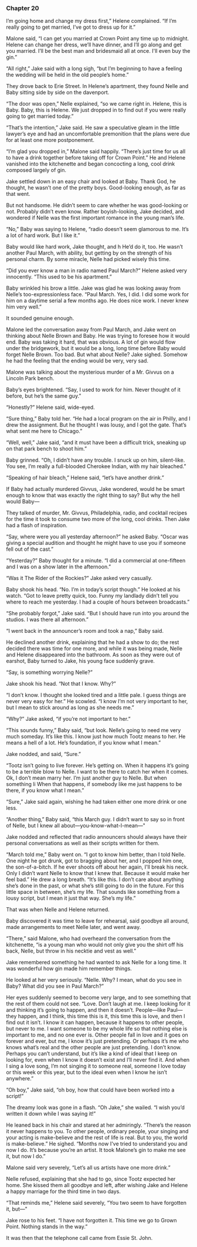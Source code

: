 ### Chapter 20

I’m going home and change my dress first,” Helene complained. “If I’m really going to get married, I’ve got to dress up for it.”

Malone said, “I can get you married at Crown Point any time up to midnight. Helene can change her dress, we’ll have dinner, and I’ll go along and get you married. I’ll be the best man and bridesmaid all at once. I'll even buy the gin.”

“All right,” Jake said with a long sigh, “but I’m beginning to have a feeling the wedding will be held in the old people’s home.”

They drove back to Erie Street. In Helene’s apartment, they found Nelle and Baby sitting side by side on the davenport.

“The door was open,” Nelle explained, “so we came right in. Helene, this is Baby. Baby, this is Helene. We just dropped in to find out if you were really going to get married today.”

“That’s the intention,” Jake said. He saw a speculative gleam in the little lawyer’s eye and had an uncomfortable premonition that the plans were due for at least one more postponement.

“I’m glad you dropped in,” Malone said happily. “There’s just time for us all to have a drink together before taking off for Crown Point.” He and Helene vanished into the kitchenette and began concocting a long, cool drink composed largely of gin.

Jake settled down in an easy chair and looked at Baby. Thank God, he thought, he wasn’t one of the pretty boys. Good-looking enough, as far as that went.

But not handsome. He didn’t seem to care whether he was good-looking or not. Probably didn’t even know. Rather boyish-looking, Jake decided, and wondered if Nelle was the first important romance in the young man’s life.

“No,” Baby was saying to Helene, “radio doesn’t seem glamorous to me. It’s a lot of hard work. But I like it.”

Baby would like hard work, Jake thought, and h
He’d do it, too. He wasn’t another Paul March, with ability, but getting by on the strength of his personal charm. By some miracle, Nelle had picked wisely this time.

“Did you ever know a man in radio named Paul March?” Helene asked very innocently. “This used to be his apartment.”

Baby wrinkled his brow a little. Jake was glad he was looking away from Nelle’s too-expressionless face. “Paul March. Yes, I did. I did some work for him on a daytime serial a few months ago. He does nice work. I never knew him very well.”

It sounded genuine enough.

Malone led the conversation away from Paul March, and Jake went on thinking about Nelle Brown and Baby. He was trying to foresee how it would end. Baby was taking it hard, that was obvious. A lot of gin would flow under the bridgework, but it would be a long, long time before Baby would forget Nelle Brown. Too bad. But what about Nelle? Jake sighed. Somehow he had the feeling that the ending would be very, very sad.

Malone was talking about the mysterious murder of a Mr. Givvus on a Lincoln Park bench.

Baby’s eyes brightened. “Say, I used to work for him. Never thought of it before, but he’s the same guy.”

“Honestly?” Helene said, wide-eyed.

“Sure thing,” Baby told her. “He had a local program on the air in Philly, and I drew the assignment. But he thought I was lousy, and I got the gate. That’s what sent me here to Chicago.”

“Well, well,” Jake said, “and it must have been a difficult trick, sneaking up on that park bench to shoot him.”

Baby grinned. “Oh, I didn’t have any trouble. I snuck up on him, silent-like. You see, I’m really a full-blooded Cherokee Indian, with my hair bleached.”

“Speaking of hair bleach,” Helene said, “let’s have another drink.”

If Baby had actually murdered Givvus, Jake wondered, would he be smart enough to know that was exactly the right thing to say? But why the hell would Baby—

They talked of murder, Mr. Givvus, Philadelphia, radio, and cocktail recipes for the time it took to consume two more of the long, cool drinks. Then Jake had a flash of inspiration.

“Say, where were you all yesterday afternoon?” he asked Baby. “Oscar was giving a special audition and thought he might have to use you if someone fell out of the cast.”

“Yesterday?” Baby thought for a minute. “I did a commercial at one-fifteen and I was on a show later in the afternoon.”

“Was it The Rider of the Rockies?” Jake asked very casually.

Baby shook his head. “No. I’m in today’s script though.” He looked at his watch. “Got to leave pretty quick, too. Funny my landlady didn’t tell you where to reach me yesterday. I had a couple of hours between broadcasts.”

“She probably forgot,” Jake said. “But I should have run into you around the studios. I was there all afternoon.”

“I went back in the announcer’s room and took a nap,” Baby said.

He declined another drink, explaining that he had a show to do; the rest decided there was time for one more, and while it was being made, Nelle and Helene disappeared into the bathroom. As soon as they were out of earshot, Baby turned to Jake, his young face suddenly grave.

“Say, is something worrying Nelle?”

Jake shook his head. “Not that I know. Why?”

“I don’t know. I thought she looked tired and a little pale. I guess things are never very easy for her.” He scowled. “I know I’m not very important to her, but I mean to stick around as long as she needs me.”

“Why?” Jake asked, “if you’re not important to her.”

“This sounds funny,” Baby said, “but look. Nelle’s going to need me very much someday. It’s like this. I know just how much Tootz means to her. He means a hell of a lot. He’s foundation, if you know what I mean.”

Jake nodded, and said, “Sure.”

“Tootz isn’t going to live forever. He’s getting on. When it happens it’s going to be a terrible blow to Nelle. I want to be there to catch her when it comes. Ok, I don’t mean marry her. I’m just another guy to Nelle. But when something li
When that happens, if somebody like me just happens to be there, if you know what I mean.”

“Sure,” Jake said again, wishing he had taken either one more drink or one less.

“Another thing,” Baby said, “this March guy. I didn’t want to say so in front of Nelle, but I knew all about—you-know-what-I-mean—"

Jake nodded and reflected that radio announcers should always have their personal conversations as well as their scripts written for them.

“March told me,” Baby went on. “I got to know him better, than I told Nelle. One night he got drunk, got to bragging about her, and I popped him one, the son-of-a-bitch. If he ever shoots off about her again, I'll break his neck. Only I didn’t want Nelle to know that I knew that. Because it would make her feel bad.” He drew a long breath. “It’s like this. I don’t care about anything she’s done in the past, or what she’s still going to do in the future. For this little space in between, she’s my life. That sounds like something from a lousy script, but I mean it just that way. She’s my life.”

That was when Nelle and Helene returned.

Baby discovered it was time to leave for rehearsal, said goodbye all around, made arrangements to meet Nelle later, and went away.

“There,” said Malone, who had overheard the conversation from the kitchenette, “is a young man who would not only give you the shirt off his back, Nelle, but throw in his necktie and vest as well.”

Jake remembered something he had wanted to ask Nelle for a long time. It was wonderful how gin made him remember things.

He looked at her very seriously. “Nelle. Why? I mean, what do you see in Baby? What did you see in Paul March?”

Her eyes suddenly seemed to become very large, and to see something that the rest of them could not see. “Love. Don’t laugh at me. I keep looking for it and thinking it’s going to happen, and then it doesn’t. People—like Paul—they happen, and I think, this time this is it, this time this is love, and then I find out it isn’t. I know it can happen, because it happens to other people, but never to me. I want someone to be my whole life so that nothing else is important to me, and no one ever is. Other people fall in love and it goes on forever and ever, but me, I know it’s just pretending. Or perhaps it’s me who knows what’s real and the other people are just pretending. I don’t know. Perhaps you can’t understand, but it’s like a kind of ideal that I keep on looking for, even when I know it doesn’t exist and I’ll never find it. And when I sing a love song, I’m not singing it to someone real, someone I love today or this week or this year, but to the ideal even when I know he isn’t anywhere.”

“Oh boy,” Jake said, “oh boy, how that could have been worked into a script!”

The dreamy look was gone in a flash. “Oh Jake,” she wailed. “I wish you’d written it down while I was saying it!”

He leaned back in his chair and stared at her admiringly. “There’s the reason it never happens to you. To other people, ordinary people, your singing and your acting is make-believe and the rest of life is real. But to you, the world is make-believe.” He sighed. “Months now I've tried to understand you and now I do. It’s because you’re an artist. It took Malone’s gin to make me see it, but now I do.”

Malone said very severely, “Let’s all us artists have one more drink.”

Nelle refused, explaining that she had to go, since Tootz expected her home. She kissed them all goodbye and left, after wishing Jake and Helene a happy marriage for the third time in two days.

“That reminds me,” Helene said severely, “You two seem to have forgotten it, but—"

Jake rose to his feet. “I have not forgotten it. This time we go to Grown Point. Nothing stands in the way.”

It was then that the telephone call came from Essie St. John.

